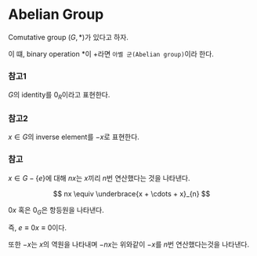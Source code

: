 # Abelian Group
Comutative group $(G,*)$가 있다고 하자.

이 떄, binary operation $*$이 $+$라면 `아벨 군(Abelian group)`이라 한다.

### 참고1
$G$의 identity를 $0_R$이라고 표현한다.

### 참고2
$x \in G$의 inverse element를 $-x$로 표현한다.

### 참고
$x \in G - \{e\}$에 대해 $nx$는 $x$끼리 $n$번 연산했다는 것을 나타낸다. 

$$ nx \equiv \underbrace{x + \cdots + x}_{n} $$

$0x$ 혹은 $0_G$은 항등원을 나타낸다. 

즉, $e \equiv 0x \equiv 0$이다. 

또한 $-x$는 $x$의 역원을 나타내며 $-nx$는 위와같이 $-x$를 $n$번 연산했다는것을 나타낸다. 